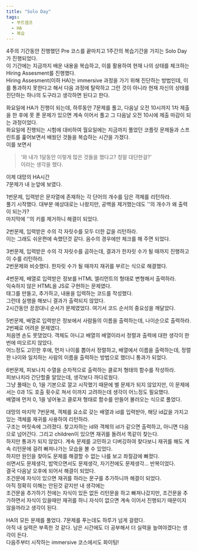```yaml
---
title: "Solo Day"
tags:
  - 부트캠프
  - HA
  - 복습
---
```


4주의 기간동안 진행했던 Pre 코스를 끝마치고 1주간의 복습기간을 가지는 Solo Day가 진행되었다.  
이 기간에는 지금까지 배운 내용을 복습하고, 이를 활용하여 현재 나의 상태를 체크하는 Hiring Assesment를 진행했다.  
Hiring Assesment(이하 HA)는 immersive 과정을 가기 위해 진단하는 방법인데, 이를 통과하지 못한다고 해서 다음 과정에 탈락하고 그런 것이 아니라 현재 자신의 상태를 진단하는 하나의 도구라고 생각하면 된다고 한다.  

화요일에 HA가 진행이 되는데, 하루동안 7문제를 풀고, 다음날 오전 10시까지 1차 제출을 한 후에 못 푼 문제가 있으면 계속 이어서 풀고 그 다음날 오전 10시에 제출 마감이 되는 과정이었다.  
화요일에 진행되는 시험에 대비하여 월요일에는 지금까지 풀었던 코플릿 문제들과 스프린트를 훑어보면서 배웠던 것들을 복습하는 시간을 가졌다.  
이를 보면서  
> '와 내가 1달동안 이렇게 많은 것들을 했다고? 정말 대단한걸?'  
이라는 생각을 했다.  

이제 대망의 HA시간  
7문제가 내 눈앞에 보였다.  

1번문제, 입력받은 문자열에 존재하는 각 단어의 개수를 담은 객체를 리턴하라.  
풀기 시작했다. 대부분 예상대로는 나왔지만, 공백을 제거했는데도 ''의 개수가 왜 출력이 되는가?  
마지막에 ''의 키를 제거하니 해결이 되었다.  

2번문제, 입력받은 수의 각 자릿수를 모두 더한 값을 리턴하라.  
이는 그래도 쉬운편에 속했던것 같다. 음수의 경우에만 체크를 해 주면 되었다.  

3번문제, 입력받은 수의 각 자릿수를 곱하는데, 결과가 한자릿 수가 될 때까지 진행하고 이 수를 리턴하라.  
2번문제와 비슷했다. 한자릿 수가 될 때까지 재귀를 부르는 식으로 해결했다.  

4번문제, 배열로 입력받은 정보를 HTML 엘리먼트의 형태로 변형해서 출력하라.  
익숙하지 않은 HTML을 JS로 구현하는 문제였다.  
태그를 만들고, 추가하고, 내용을 입력하는 코드를 작성했다.  
그런데 실행을 해보니 결과가 출력되지 않았다.  
2시간동안 끙끙대니 순서가 문제였었다. 여기서 코드 순서의 중요성을 깨달았다.  

5번문제, 배열로 입력받은 정보에서 사람들의 이름을 출력하는데, 나이순으로 출력하라.  
2번째로 어려운 문제였다.  
처음엔 손도 못댔었다. 객체도 아니고 배열의 배열이라서 정렬과 출력에 대한 생각이 한번에 떠오르지 않았다.  
어느정도 고민한 후에, 먼저 나이를 뽑아서 정렬하고, 배열에서 이름을 출력하는데, 정렬한 나이와 일치하는 사람의 이름을 출력하는 방법으로 했더니 통과가 되었다.  

6번문제, 피보나치 수열을 순차적으로 출력하는 클로저 형태의 함수를 작성하라.  
피보나치라 간단할줄 알았는데, 생각보다 까다로웠다.  
그냥 풀때는 0, 1을 기본으로 깔고 시작했기 때문에 별 문제가 되지 않았지만, 이 문제에서는 0과 1도 호출 횟수로 쳐서 이까지 고려하는데 생각이 어느정도 필요했다.  
배열에 먼저 0, 1을 넣어놓고 클로져 형태로 함수를 만들어 불러오는 식으로 풀었다.  

대망의 마지막 7번문제, 객체를 요소로 갖는 배열과 id를 입력받아, 해당 id값을 가지고 있는 객체를 재귀를 사용하여 리턴하라.  
구조는 머릿속에 그려졌다. 찾고자하는 id와 객체의 id가 같으면 출력하고, 아니면 다음으로 넘어간다. 그리고 children이 있으면 재귀를 돌려서 똑같이 찾는다.  
하지만 통과가 되지 않았다. 계속 문제를 고민하고 디버깅하여 찾다보니 재귀를 해도 계속 리턴문에 걸려 빠져나가는 모습을 볼 수 있었다.  
하지만 원인을 찾아도 문제를 해결할 수 없는 나를 보고 좌절감에 빠졌다.  
쉬면서도 문제생각, 밥먹으면서도 문제생각, 자기전에도 문제생각... 반복이었다.  
결국 다음날 오후에 되어서 해결이 되었다.  
조건문에 자식이 있으면 재귀를 하라는 문구를 추가하니까 해결이 되었다.  
아직 정확히 이해는 안된것 같지만 내 생각에는  
조건문을 추가하기 전에는 자식이 있든 없든 리턴문을 하고 빠져나갔지만, 조건문을 추가하면서 자식이 있을때만 재귀를 하니 자식이 없으면 계속 이어서 진행되기 때문이지 않을까라고 생각이 된다.  

HA의 모든 문제를 풀었다. 7문제를 푸는데도 하루가 넘게 걸렸다.  
아직 내 실력은 부족한 것 같다. 남은 시간에도 더 공부해서 더 실력을 높여야겠다는 생각이 든다.  
다음주부터 시작하는 immersive 코스에서도 화이팅!
